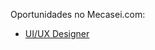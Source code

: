 Oportunidades no Mecasei.com:

- [UI/UX Designer](https://github.com/Mecasei/jobs/blob/master/designer.md)
